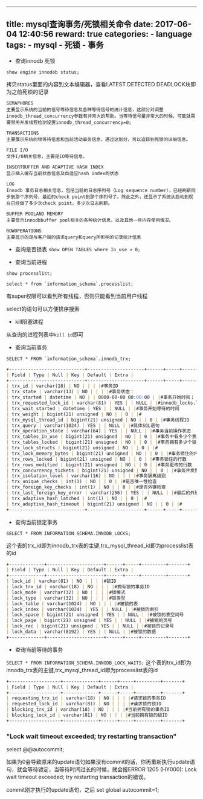 
---
title: mysql查询事务/死锁相关命令
date: 2017-06-04 12:40:56
reward: true
categories:
    - language
tags:
    - mysql
    - 死锁
    - 事务
---
* 查询innodb 死锁
```
show engine innodeb status;
```
拷贝status里面的内容到文本编辑器，查看LATEST DETECTED DEADLOCK块即为之前死锁的记录

```
SEMAPHORES
主要显示系统的当前的信号等待信息及各种等待信号的统计信息，这部分对调整innodb_thread_concurrency参数有非常大的帮助。当等待信号量非常大的时候，可能就需要禁用并发线程检测设置innodb_thread_concurrency=0;

TRANSACTIONS
主要展示系统的锁等待信息和当前活动事务信息，通过这部分，可以追踪到死锁的详细信息。

FILE I/O
文件I/O相关信息，主要是IO等待信息。

INSERTBUFFER AND ADAPTIVE HASH INDEX
显示插入缓存当前状态信息及自适应hash index的状态

LOG
Innodb 事务日志相关信息，包括当前的日志序列号（Log sequence number），已经刷新同步到那个序列号，最近的check point到那个序列号了。除此之外，还显示了系统从启动到现在已经做了多少次check point，多少次日志刷新。

BUFFER POOLAND MEMORY
主要显示innodbbuffer pool相关的各种统计信息，以及其他一些内存使用情况。

ROWOPERATIONS
主要显示的是与客户端的请求query和query所影响的记录统计信息
```
<!--more-->
* 查询是否锁表
``show OPEN TABLES where In_use > 0;``

* 查询当前进程

``show processlist;``

``select * from `information_schema`.processlist;``

有super权限可以看到所有线程，否则只能看到当前用户线程

select的语句可以方便排序搜索

* kill阻塞进程

从查询的进程列表中``kill id``即可

* 查询当前事务

``SELECT * FROM `information_schema`.innodb_trx;``

```markdown
+----------------------------+---------------------+------+-----+---------------------+-------+
| Field | Type | Null | Key | Default | Extra |
+----------------------------+---------------------+------+-----+---------------------+-------+
| trx_id | varchar(18) | NO | | | |#事务ID
| trx_state | varchar(13) | NO | | | |#事务状态：
| trx_started | datetime | NO | | 0000-00-00 00:00:00 | |#事务开始时间；
| trx_requested_lock_id | varchar(81) | YES | | NULL | |#innodb_locks.lock_id
| trx_wait_started | datetime | YES | | NULL | |#事务开始等待的时间
| trx_weight | bigint(21) unsigned | NO | | 0 | |#
| trx_mysql_thread_id | bigint(21) unsigned | NO | | 0 | |#事务线程ID
| trx_query | varchar(1024) | YES | | NULL | |#具体SQL语句
| trx_operation_state | varchar(64) | YES | | NULL | |#事务当前操作状态
| trx_tables_in_use | bigint(21) unsigned | NO | | 0 | |#事务中有多少个表被使用
| trx_tables_locked | bigint(21) unsigned | NO | | 0 | |#事务拥有多少个锁
| trx_lock_structs | bigint(21) unsigned | NO | | 0 | |#
| trx_lock_memory_bytes | bigint(21) unsigned | NO | | 0 | |#事务锁住的内存大小（B）
| trx_rows_locked | bigint(21) unsigned | NO | | 0 | |#事务锁住的行数
| trx_rows_modified | bigint(21) unsigned | NO | | 0 | |#事务更改的行数
| trx_concurrency_tickets | bigint(21) unsigned | NO | | 0 | |#事务并发票数
| trx_isolation_level | varchar(16) | NO | | | |#事务隔离级别
| trx_unique_checks | int(1) | NO | | 0 | |#是否唯一性检查
| trx_foreign_key_checks | int(1) | NO | | 0 | |#是否外键检查
| trx_last_foreign_key_error | varchar(256) | YES | | NULL | |#最后的外键错误
| trx_adaptive_hash_latched | int(1) | NO | | 0 | |#
| trx_adaptive_hash_timeout | bigint(21) unsigned | NO | | 0 | |#
+----------------------------+---------------------+------+-----+---------------------+-------+
```

* 查询当前锁定事务

``SELECT * FROM INFORMATION_SCHEMA.INNODB_LOCKS;``

这个表的trx_id即为innodb_trx表的主键,trx_mysql_thread_id即为processlist表的id

```markdown
+-------------+---------------------+------+-----+---------+-------+
| Field | Type | Null | Key | Default | Extra |
+-------------+---------------------+------+-----+---------+-------+
| lock_id | varchar(81) | NO | | | |#锁ID
| lock_trx_id | varchar(18) | NO | | | |#拥有锁的事务ID
| lock_mode | varchar(32) | NO | | | |#锁模式
| lock_type | varchar(32) | NO | | | |#锁类型
| lock_table | varchar(1024) | NO | | | |#被锁的表
| lock_index | varchar(1024) | YES | | NULL | |#被锁的索引
| lock_space | bigint(21) unsigned | YES | | NULL | |#被锁的表空间号
| lock_page | bigint(21) unsigned | YES | | NULL | |#被锁的页号
| lock_rec | bigint(21) unsigned | YES | | NULL | |#被锁的记录号
| lock_data | varchar(8192) | YES | | NULL | |#被锁的数据
+-------------+---------------------+------+-----+---------+-------+
```


* 查询当前等待的事务

``SELECT * FROM INFORMATION_SCHEMA.INNODB_LOCK_WAITS;``
这个表的trx_id即为innodb_trx表的主键,trx_mysql_thread_id即为processlist表的id
```markdown
+-------------------+-------------+------+-----+---------+-------+
| Field | Type | Null | Key | Default | Extra |
+-------------------+-------------+------+-----+---------+-------+
| requesting_trx_id | varchar(18) | NO | | | |#请求锁的事务ID
| requested_lock_id | varchar(81) | NO | | | |#请求锁的锁ID
| blocking_trx_id | varchar(18) | NO | | | |#当前拥有锁的事务ID
| blocking_lock_id | varchar(81) | NO | | | |#当前拥有锁的锁ID
+-------------------+-------------+------+-----+---------+-------+
```

### "Lock wait timeout exceeded; try restarting transaction"

select @@autocommit;

如果为0会导致原来的update语句如果没有commit的话，你再重新执行update语句，就会等待锁定，当等待时间过长的时候，就会报ERROR 1205 (HY000): Lock wait timeout exceeded; try restarting transaction的错误。

commit刚才执行的update语句，之后 set global autocommit=1;


